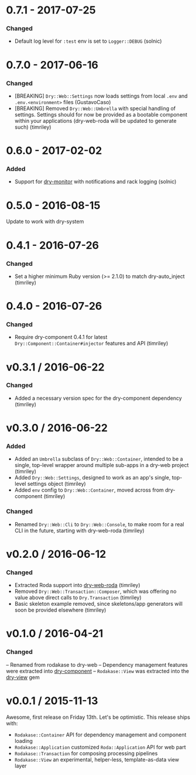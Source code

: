# 0.7.1 - 2017-07-25

### Changed

- Default log level for `:test` env is set to `Logger::DEBUG` (solnic)

# 0.7.0 - 2017-06-16

### Changed

- [BREAKING] `Dry::Web::Settings` now loads settings from local `.env` and `.env.<environment>` files (GustavoCaso)
- [BREAKING] Removed `Dry::Web::Umbrella` with special handling of settings. Settings should for now be provided as a bootable component within your applications (dry-web-roda will be updated to generate such) (timriley)

# 0.6.0 - 2017-02-02

### Added

* Support for [dry-monitor](https://github.com/dry-rb/dry-monitor) with notifications and rack logging (solnic)

# 0.5.0 - 2016-08-15

Update to work with dry-system

# 0.4.1 - 2016-07-26

### Changed

- Set a higher minimum Ruby version (>= 2.1.0) to match dry-auto_inject (timriley)

# 0.4.0 - 2016-07-26

### Changed

- Require dry-component 0.4.1 for latest `Dry::Component::Container#injector` features and API (timriley)

# v0.3.1 / 2016-06-22

### Changed

- Added a necessary version spec for the dry-component dependency (timriley)

# v0.3.0 / 2016-06-22

### Added

- Added an `Umbrella` subclass of `Dry::Web::Container`, intended to be a single, top-level wrapper around multiple sub-apps in a dry-web project (timriley)
- Added `Dry::Web::Settings`, designed to work as an app's single, top-level settings object (timriley)
- Added `env` config to `Dry::Web::Container`, moved across from dry-component (timriley)

### Changed

- Renamed `Dry::Web::Cli` to `Dry::Web::Console`, to make room for a real CLI in the future, starting with dry-web-roda (timriley)

# v0.2.0 / 2016-06-12

### Changed

- Extracted Roda support into [dry-web-roda](https://github.com/dry-rb/dry-web-roda) (timriley)
- Removed `Dry::Web::Transaction::Composer`, which was offering no value above direct calls to `Dry.Transaction` (timriley)
- Basic skeleton example removed, since skeletons/app generators will soon be provided elsewhere (timriley)

# v0.1.0 / 2016-04-21

### Changed

– Renamed from rodakase to dry-web
– Dependency management features were extracted into [dry-component](https://github.com/dry-rb/dry-component)
– `Rodakase::View` was extracted into the [dry-view](https://github.com/dry-rb/dry-view) gem

# v0.0.1 / 2015-11-13

Awesome, first release on Friday 13th. Let's be optimistic. This release ships with:

- `Rodakase::Container` API for dependency management and component loading
- `Rodakase::Application` customized `Roda::Application` API for web part
- `Rodakase::Transaction` for composing processing pipelines
- `Rodakase::View` an experimental, helper-less, template-as-data view layer
